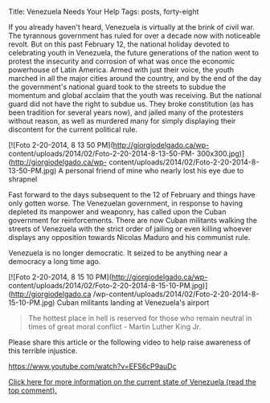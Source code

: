Title: Venezuela Needs Your Help
Tags: posts, forty-eight

If you already haven't heard, Venezuela is virtually at the brink of civil
war. The tyrannous government has ruled for over a decade now with noticeable
revolt. But on this past February 12, the national holiday devoted to
celebrating youth in Venezuela, the future generations of the nation went to
protest the insecurity and corrosion of what was once the economic powerhouse
of Latin America. Armed with just their voice, the youth marched in all the
major cities around the country, and by the end of the day the government's
national guard took to the streets to subdue the momentum and global acclaim
that the youth was receiving. But the national guard did not have the right to
subdue us. They broke constitution (as has been tradition for several years
now), and jailed many of the protesters without reason, as well as murdered
many for simply displaying their discontent for the current political rule.



[![Foto 2-20-2014, 8 13 50 PM](http://giorgiodelgado.ca/wp-
content/uploads/2014/02/Foto-2-20-2014-8-13-50-PM-
300x300.jpg)](http://giorgiodelgado.ca/wp-
content/uploads/2014/02/Foto-2-20-2014-8-13-50-PM.jpg) A personal friend of
mine who nearly lost his eye due to shrapnel



Fast forward to the days subsequent to the 12 of February and things have only
gotten worse. The Venezuelan government, in response to having depleted its
manpower and weaponry, has called upon the Cuban government for
reinforcements. There are now Cuban militants walking the streets of Venezuela
with the strict order of jailing or even killing whoever displays any
opposition towards Nicolas Maduro and his communist rule.





Venezuela is no longer democratic. It seized to be anything near a democracy a
long time ago.



[![Foto 2-20-2014, 8 15 10 PM](http://giorgiodelgado.ca/wp-
content/uploads/2014/02/Foto-2-20-2014-8-15-10-PM.jpg)](http://giorgiodelgado.ca
/wp-content/uploads/2014/02/Foto-2-20-2014-8-15-10-PM.jpg) Cuban militants
landing at Venezuela's airport





> The hottest place in hell is reserved for those who remain neutral in times
of great moral conflict - Martin Luther King Jr.

Please share this article or the following video to help raise awareness of
this terrible injustice.

https://www.youtube.com/watch?v=EFS6cP9auDc



[Click here for more information on the current state of Venezuela (read the
top comment).
](http://www.reddit.com/r/worldnews/comments/1xqzfp/this_is_caracas_venezuela_right_now_this_is_an/)


